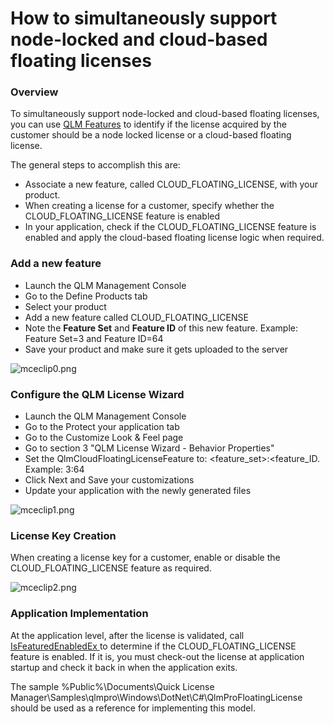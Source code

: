 # How to simultaneously support node-locked and cloud-based floating licenses

### Overview

To simultaneously support node-locked and cloud-based floating licenses, you can use [QLM Features](https://support.soraco.co/hc/en-us/articles/360021106252) to identify if the license acquired by the customer should be a node locked license or a cloud-based floating license.

The general steps to accomplish this are:

* Associate a new feature, called CLOUD\_FLOATING\_LICENSE, with your product.
* When creating a license for a customer, specify whether the CLOUD\_FLOATING\_LICENSE feature is enabled
* In your application, check if the CLOUD\_FLOATING\_LICENSE feature is enabled and apply the cloud-based floating license logic when required.

### Add a new feature

* Launch the QLM Management Console
* Go to the Define Products tab
* Select your product
* Add a new feature called CLOUD\_FLOATING\_LICENSE
* Note the **Feature Set** and **Feature ID** of this new feature. Example: Feature Set=3 and Feature ID=64
* Save your product and make sure it gets uploaded to the server

![mceclip0.png](https://support.soraco.co/hc/article\_attachments/4408158103060/mceclip0.png)

### Configure the QLM License Wizard

* Launch the QLM Management Console
* Go to the Protect your application tab
* Go to the Customize Look & Feel page
* Go to section 3 "QLM License Wizard - Behavior Properties"
* Set the QlmCloudFloatingLicenseFeature to: \<feature\_set>:\<feature\_ID. Example: 3:64
* Click Next and Save your customizations
* Update your application with the newly generated files

![mceclip1.png](https://support.soraco.co/hc/article\_attachments/4408158145172/mceclip1.png)

### License Key Creation

When creating a license key for a customer, enable or disable the CLOUD\_FLOATING\_LICENSE feature as required.

![mceclip2.png](https://support.soraco.co/hc/article\_attachments/4408165800596/mceclip2.png)

&#x20;

### Application Implementation

At the application level, after the license is validated, call [IsFeaturedEnabledEx ](https://support.soraco.co/hc/en-us/articles/207611713-QlmLicense-IsFeatureEnabledEx)to determine if the CLOUD\_FLOATING\_LICENSE  feature is enabled. If it is, you must check-out the license at application startup and check it back in when the application exits.

The sample %Public%\Documents\Quick License Manager\Samples\qlmpro\Windows\DotNet\C#\QlmProFloatingLicense should be used as a reference for implementing this model.
